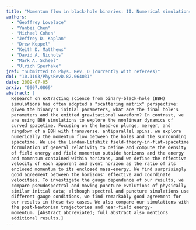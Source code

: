 ```yaml
---
title: "Momentum flow in black-hole binaries: II. Numerical simulations of equal-mass, head-on mergers with antiparallel spins."
authors:
  - "Geoffrey Lovelace"
  - "Yanbei Chen"
  - "Michael Cohen"
  - "Jeffrey D. Kaplan"
  - "Drew Keppel"
  - "Keith D. Matthews"
  - "David A. Nichols"
  - "Mark A. Scheel"
  - "Ulrich Sperhake"
jref: "Submitted to Phys. Rev. D (currently with referees)"
doi: "10.1103/PhysRevD.82.064031"
date: 2009-07-05
arxiv: "0907.0869"
abstract: |
  Research on extracting science from binary-black-hole (BBH)
  simulations has often adopted a "scattering matrix" perspective:
  given the binary's initial parameters, what are the final hole's
  parameters and the emitted gravitational waveform? In contrast, we
  are using BBH simulations to explore the nonlinear dynamics of
  curved spacetime. Focusing on the head-on plunge, merger, and
  ringdown of a BBH with transverse, antiparallel spins, we explore
  numerically the momentum flow between the holes and the surrounding
  spacetime. We use the Landau-Lifshitz field-theory-in-flat-spacetime
  formulation of general relativity to define and compute the density
  of field energy and field momentum outside horizons and the energy
  and momentum contained within horizons, and we define the effective
  velocity of each apparent and event horizon as the ratio of its
  enclosed momentum to its enclosed mass-energy. We find surprisingly
  good agreement between the horizons' effective and coordinate
  velocities. To investigate the gauge dependence of our results, we
  compare pseudospectral and moving-puncture evolutions of physically
  similar initial data; although spectral and puncture simulations use
  different gauge conditions, we find remarkably good agreement for
  our results in these two cases. We also compare our simulations with
  the post-Newtonian trajectories and near-field energy-
  momentum. [Abstract abbreviated; full abstract also mentions
  additional results.]
---
```

